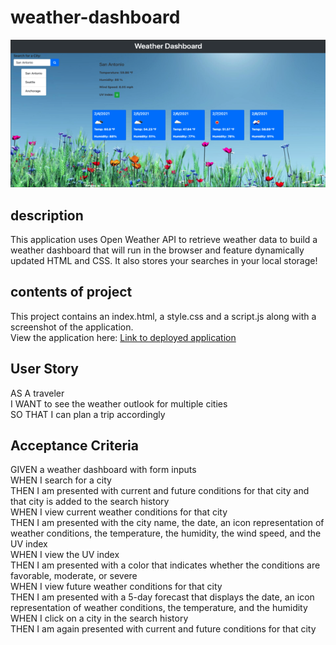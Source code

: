 # weather-dashboard

![Example Screenshot](assets/weather-dashboard.png)

## description
This application uses Open Weather API to retrieve weather data to build a weather dashboard that will run in the browser and feature dynamically updated HTML and CSS. It also stores your searches in your local storage!

## contents of project
This project contains an index.html, a style.css and a script.js along with a screenshot of the application.<br>
View the application here: [Link to deployed application](https://justpeachy8688.github.io/weather-dashboard/)

## User Story
AS A traveler<br>
I WANT to see the weather outlook for multiple cities<br>
SO THAT I can plan a trip accordingly<br>


## Acceptance Criteria
GIVEN a weather dashboard with form inputs<br>
WHEN I search for a city<br>
THEN I am presented with current and future conditions for that city and that city is added to the search history<br>
WHEN I view current weather conditions for that city<br>
THEN I am presented with the city name, the date, an icon representation of weather conditions, the temperature, the humidity, the wind speed, and the UV index<br>
WHEN I view the UV index<br>
THEN I am presented with a color that indicates whether the conditions are favorable, moderate, or severe<br>
WHEN I view future weather conditions for that city<br>
THEN I am presented with a 5-day forecast that displays the date, an icon representation of weather conditions, the temperature, and the humidity<br>
WHEN I click on a city in the search history<br>
THEN I am again presented with current and future conditions for that city<br>
